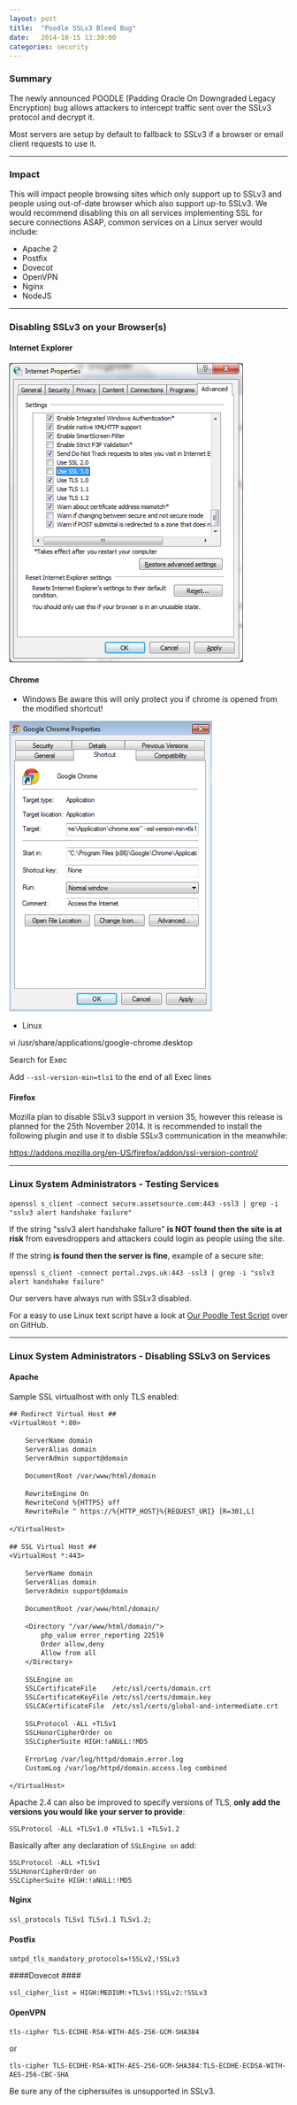 ```yaml
---
layout: post
title:  "Poodle SSLv3 Bleed Bug"
date:   2014-10-15 13:30:00
categories: security
---
```


### Summary ###

The newly announced POODLE (Padding Oracle On Downgraded Legacy Encryption) bug allows attackers to intercept traffic sent over the SSLv3 protocol and decrypt it.

Most servers are setup by default to fallback to SSLv3 if a browser or email client requests to use it.

<hr>

### Impact ###

This will impact people browsing sites which only support up to SSLv3 and people using out-of-date browser which also support up-to SSLv3. We would recommend disabling this on all services implementing SSL for secure connections ASAP, common services on a Linux server would include:

 * Apache 2
 * Postfix
 * Dovecot
 * OpenVPN
 * Nginx
 * NodeJS

<hr>

### Disabling SSLv3 on your Browser(s) ###

#### Internet Explorer ####

![Disable SSLv3 IE](/img/ie-ssl3-disable.png) 

#### Chrome ####

 - Windows
 Be aware this will only protect you if chrome is opened from the modified shortcut!

![Disable SSLv3 Chrome](/img/chrome-ssl3-disable.png) 

 - Linux

vi /usr/share/applications/google-chrome.desktop

Search for Exec

Add `--ssl-version-min=tls1` to the end of all Exec lines

#### Firefox ####

Mozilla plan to disable SSLv3 support in version 35, however this release is planned for the 25th November 2014. It is recommended to install the following plugin and use it to disble SSLv3 communication in the meanwhile:

https://addons.mozilla.org/en-US/firefox/addon/ssl-version-control/

<hr>

### Linux System Administrators - Testing Services ###

    openssl s_client -connect secure.assetsource.com:443 -ssl3 | grep -i "sslv3 alert handshake failure"

If the string "sslv3 alert handshake failure" **is NOT found then the site is at risk** from eavesdroppers and attackers could login as people using the site.

If the string **is found then the server is fine**, example of a secure site:

    openssl s_client -connect portal.zvps.uk:443 -ssl3 | grep -i "sslv3 alert handshake failure"

Our servers have always run with SSLv3 disabled.

For a easy to use Linux text script have a look at [Our Poodle Test Script][poodle-test-script] over on GitHub.

<hr>

### Linux System Administrators - Disabling SSLv3 on Services ###

#### Apache #### 

Sample SSL virtualhost with only TLS enabled:

    ## Redirect Virtual Host ##
    <VirtualHost *:80>

        ServerName domain
        ServerAlias domain
        ServerAdmin support@domain

        DocumentRoot /var/www/html/domain

        RewriteEngine On
        RewriteCond %{HTTPS} off
        RewriteRule ^ https://%{HTTP_HOST}%{REQUEST_URI} [R=301,L]

    </VirtualHost>

    ## SSL Virtual Host ##
    <VirtualHost *:443>

        ServerName domain
        ServerAlias domain
        ServerAdmin support@domain

        DocumentRoot /var/www/html/domain/

        <Directory "/var/www/html/domain/">
            php_value error_reporting 22519
            Order allow,deny
            Allow from all
        </Directory>

        SSLEngine on
        SSLCertificateFile    /etc/ssl/certs/domain.crt
        SSLCertificateKeyFile /etc/ssl/certs/domain.key
        SSLCACertificateFile  /etc/ssl/certs/global-and-intermediate.crt

        SSLProtocol -ALL +TLSv1
        SSLHonorCipherOrder on
        SSLCipherSuite HIGH:!aNULL:!MD5

        ErrorLog /var/log/httpd/domain.error.log
        CustomLog /var/log/httpd/domain.access.log combined

    </VirtualHost>

Apache 2.4 can also be improved to specify versions of TLS, **only add the versions you would like your server to provide**:

    SSLProtocol -ALL +TLSv1.0 +TLSv1.1 +TLSv1.2

Basically after any declaration of `SSLEngine on` add:

    SSLProtocol -ALL +TLSv1
    SSLHonorCipherOrder on
    SSLCipherSuite HIGH:!aNULL:!MD5


#### Nginx ####

    ssl_protocols TLSv1 TLSv1.1 TLSv1.2;

#### Postfix ####

    smtpd_tls_mandatory_protocols=!SSLv2,!SSLv3

####Dovecot ####

    ssl_cipher_list = HIGH:MEDIUM:+TLSv1:!SSLv2:!SSLv3

#### OpenVPN ####

    tls-cipher TLS-ECDHE-RSA-WITH-AES-256-GCM-SHA384

or

    tls-cipher TLS-ECDHE-RSA-WITH-AES-256-GCM-SHA384:TLS-ECDHE-ECDSA-WITH-AES-256-CBC-SHA

Be sure any of the ciphersuites is unsupported in SSLv3.


[poodle-test-script]:  https://gist.github.com/Caffe1neAdd1ct/75040d8b2daa5bf243f2